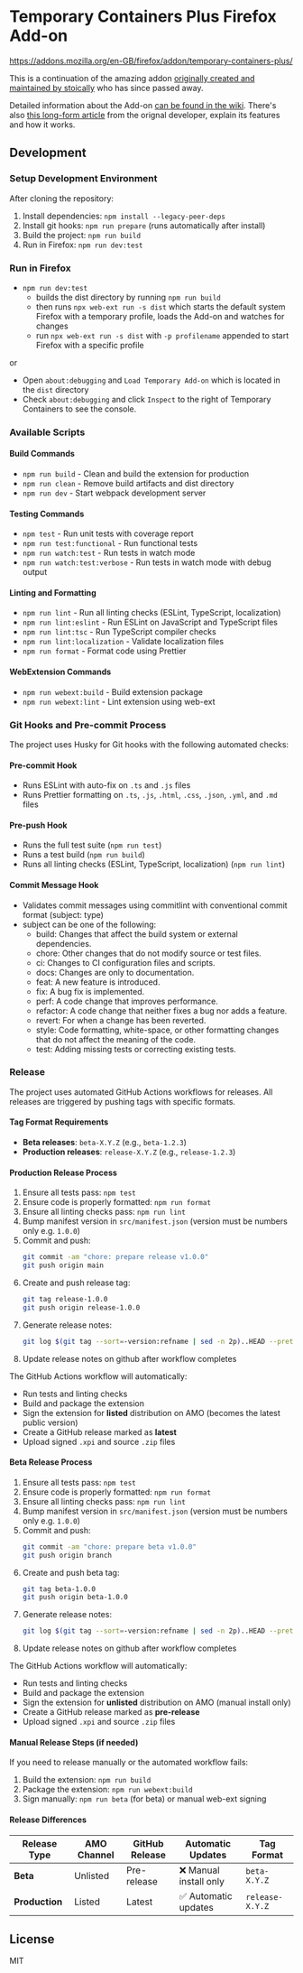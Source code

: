 # Temporary Containers Plus Firefox Add-on

https://addons.mozilla.org/en-GB/firefox/addon/temporary-containers-plus/

This is a continuation of the amazing addon [originally created and maintained by stoically](https://github.com/stoically/temporary-containers) who has since passed away.

Detailed information about the Add-on [can be found in the wiki](https://github.com/GodKratos/temporary-containers/wiki). There's also [this long-form article](https://medium.com/@stoically/enhance-your-privacy-in-firefox-with-temporary-containers-33925cd6cd21) from the orignal developer, explain its features and how it works.

## Development

### Setup Development Environment

After cloning the repository:

1. Install dependencies: `npm install --legacy-peer-deps`
2. Install git hooks: `npm run prepare` (runs automatically after install)
3. Build the project: `npm run build`
4. Run in Firefox: `npm run dev:test`

### Run in Firefox

- `npm run dev:test`
  - builds the dist directory by running `npm run build`
  - then runs `npx web-ext run -s dist` which starts the default system Firefox with a temporary profile, loads the Add-on and watches for changes
  - run `npx web-ext run -s dist` with `-p profilename` appended to start Firefox with a specific profile

or

- Open `about:debugging` and `Load Temporary Add-on` which is located in the `dist` directory
- Check `about:debugging` and click `Inspect` to the right of Temporary Containers to see the console.

### Available Scripts

#### Build Commands

- `npm run build` - Clean and build the extension for production
- `npm run clean` - Remove build artifacts and dist directory
- `npm run dev` - Start webpack development server

#### Testing Commands

- `npm test` - Run unit tests with coverage report
- `npm run test:functional` - Run functional tests
- `npm run watch:test` - Run tests in watch mode
- `npm run watch:test:verbose` - Run tests in watch mode with debug output

#### Linting and Formatting

- `npm run lint` - Run all linting checks (ESLint, TypeScript, localization)
- `npm run lint:eslint` - Run ESLint on JavaScript and TypeScript files
- `npm run lint:tsc` - Run TypeScript compiler checks
- `npm run lint:localization` - Validate localization files
- `npm run format` - Format code using Prettier

#### WebExtension Commands

- `npm run webext:build` - Build extension package
- `npm run webext:lint` - Lint extension using web-ext

### Git Hooks and Pre-commit Process

The project uses Husky for Git hooks with the following automated checks:

#### Pre-commit Hook

- Runs ESLint with auto-fix on `.ts` and `.js` files
- Runs Prettier formatting on `.ts`, `.js`, `.html`, `.css`, `.json`, `.yml`, and `.md` files

#### Pre-push Hook

- Runs the full test suite (`npm run test`)
- Runs a test build (`npm run build`)
- Runs all linting checks (ESLint, TypeScript, localization) (`npm run lint`)

#### Commit Message Hook

- Validates commit messages using commitlint with conventional commit format (subject: type)
- subject can be one of the following:
  - build: Changes that affect the build system or external dependencies.
  - chore: Other changes that do not modify source or test files.
  - ci: Changes to CI configuration files and scripts.
  - docs: Changes are only to documentation.
  - feat: A new feature is introduced.
  - fix: A bug fix is implemented.
  - perf: A code change that improves performance.
  - refactor: A code change that neither fixes a bug nor adds a feature.
  - revert: For when a change has been reverted.
  - style: Code formatting, white-space, or other formatting changes that do not affect the meaning of the code.
  - test: Adding missing tests or correcting existing tests.

### Release

The project uses automated GitHub Actions workflows for releases. All releases are triggered by pushing tags with specific formats.

#### Tag Format Requirements

- **Beta releases**: `beta-X.Y.Z` (e.g., `beta-1.2.3`)
- **Production releases**: `release-X.Y.Z` (e.g., `release-1.2.3`)

#### Production Release Process

1. Ensure all tests pass: `npm test`
2. Ensure code is properly formatted: `npm run format`
3. Ensure all linting checks pass: `npm run lint`
4. Bump manifest version in `src/manifest.json` (version must be numbers only e.g. `1.0.0`)
5. Commit and push:
   ```bash
   git commit -am "chore: prepare release v1.0.0"
   git push origin main
   ```
6. Create and push release tag:
   ```bash
   git tag release-1.0.0
   git push origin release-1.0.0
   ```
7. Generate release notes:
   ```bash
   git log $(git tag --sort=-version:refname | sed -n 2p)..HEAD --pretty=format:%s
   ```
8. Update release notes on github after workflow completes

The GitHub Actions workflow will automatically:

- Run tests and linting checks
- Build and package the extension
- Sign the extension for **listed** distribution on AMO (becomes the latest public version)
- Create a GitHub release marked as **latest**
- Upload signed `.xpi` and source `.zip` files

#### Beta Release Process

1. Ensure all tests pass: `npm test`
2. Ensure code is properly formatted: `npm run format`
3. Ensure all linting checks pass: `npm run lint`
4. Bump manifest version in `src/manifest.json` (version must be numbers only e.g. `1.0.0`)
5. Commit and push:
   ```bash
   git commit -am "chore: prepare beta v1.0.0"
   git push origin branch
   ```
6. Create and push beta tag:
   ```bash
   git tag beta-1.0.0
   git push origin beta-1.0.0
   ```
7. Generate release notes:
   ```bash
   git log $(git tag --sort=-version:refname | sed -n 2p)..HEAD --pretty=format:%s
   ```
8. Update release notes on github after workflow completes

The GitHub Actions workflow will automatically:

- Run tests and linting checks
- Build and package the extension
- Sign the extension for **unlisted** distribution on AMO (manual install only)
- Create a GitHub release marked as **pre-release**
- Upload signed `.xpi` and source `.zip` files

#### Manual Release Steps (if needed)

If you need to release manually or the automated workflow fails:

1. Build the extension: `npm run build`
2. Package the extension: `npm run webext:build`
3. Sign manually: `npm run beta` (for beta) or manual web-ext signing

#### Release Differences

| Release Type   | AMO Channel | GitHub Release | Automatic Updates      | Tag Format      |
| -------------- | ----------- | -------------- | ---------------------- | --------------- |
| **Beta**       | Unlisted    | Pre-release    | ❌ Manual install only | `beta-X.Y.Z`    |
| **Production** | Listed      | Latest         | ✅ Automatic updates   | `release-X.Y.Z` |

## License

MIT
